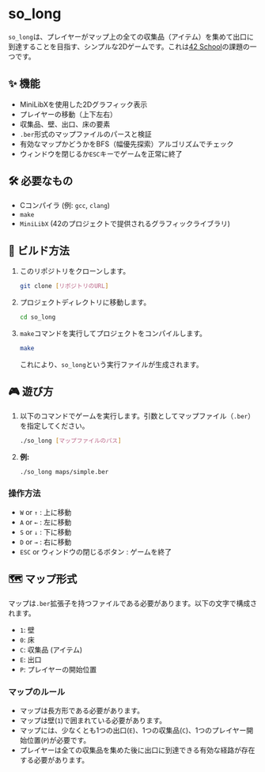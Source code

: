 # so_long

`so_long`は、プレイヤーがマップ上の全ての収集品（アイテム）を集めて出口に到達することを目指す、シンプルな2Dゲームです。これは[42 School](https://www.42.fr/)の課題の一つです。

## ✨ 機能

-   MiniLibXを使用した2Dグラフィック表示
-   プレイヤーの移動（上下左右）
-   収集品、壁、出口、床の要素
-   `.ber`形式のマップファイルのパースと検証
-   有効なマップかどうかをBFS（幅優先探索）アルゴリズムでチェック
-   ウィンドウを閉じるか`ESC`キーでゲームを正常に終了

## 🛠️ 必要なもの

-   Cコンパイラ (例: `gcc`, `clang`)
-   `make`
-   `MiniLibX` (42のプロジェクトで提供されるグラフィックライブラリ)

## 🚀 ビルド方法

1.  このリポジトリをクローンします。
    ```bash
    git clone [リポジトリのURL]
    ```
2.  プロジェクトディレクトリに移動します。
    ```bash
    cd so_long
    ```
3.  `make`コマンドを実行してプロジェクトをコンパイルします。
    ```bash
    make
    ```
    これにより、`so_long`という実行ファイルが生成されます。

## 🎮 遊び方

1.  以下のコマンドでゲームを実行します。引数としてマップファイル（`.ber`）を指定してください。
    ```bash
    ./so_long [マップファイルのパス]
    ```
2.  **例:**
    ```bash
    ./so_long maps/simple.ber
    ```

### 操作方法

-   `W` or `↑` : 上に移動
-   `A` or `←` : 左に移動
-   `S` or `↓` : 下に移動
-   `D` or `→` : 右に移動
-   `ESC` or ウィンドウの閉じるボタン : ゲームを終了

## 🗺️ マップ形式

マップは`.ber`拡張子を持つファイルである必要があります。以下の文字で構成されます。

-   `1`: 壁
-   `0`: 床
-   `C`: 収集品 (アイテム)
-   `E`: 出口
-   `P`: プレイヤーの開始位置

### マップのルール

-   マップは長方形である必要があります。
-   マップは壁(`1`)で囲まれている必要があります。
-   マップには、少なくとも1つの出口(`E`)、1つの収集品(`C`)、1つのプレイヤー開始位置(`P`)が必要です。
-   プレイヤーは全ての収集品を集めた後に出口に到達できる有効な経路が存在する必要があります。
